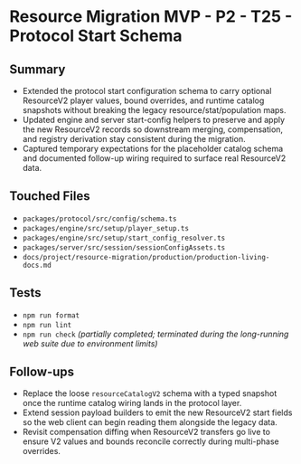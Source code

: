 # Resource Migration MVP - P2 - T25 - Protocol Start Schema

## Summary

- Extended the protocol start configuration schema to carry optional ResourceV2 player values, bound overrides, and runtime catalog snapshots without breaking the legacy resource/stat/population maps.
- Updated engine and server start-config helpers to preserve and apply the new ResourceV2 records so downstream merging, compensation, and registry derivation stay consistent during the migration.
- Captured temporary expectations for the placeholder catalog schema and documented follow-up wiring required to surface real ResourceV2 data.

## Touched Files

- `packages/protocol/src/config/schema.ts`
- `packages/engine/src/setup/player_setup.ts`
- `packages/engine/src/setup/start_config_resolver.ts`
- `packages/server/src/session/sessionConfigAssets.ts`
- `docs/project/resource-migration/production/production-living-docs.md`

## Tests

- `npm run format`
- `npm run lint`
- `npm run check` _(partially completed; terminated during the long-running web suite due to environment limits)_

## Follow-ups

- Replace the loose `resourceCatalogV2` schema with a typed snapshot once the runtime catalog wiring lands in the protocol layer.
- Extend session payload builders to emit the new ResourceV2 start fields so the web client can begin reading them alongside the legacy data.
- Revisit compensation diffing when ResourceV2 transfers go live to ensure V2 values and bounds reconcile correctly during multi-phase overrides.
